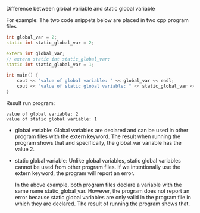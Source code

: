Difference between global variable and static global variable

For example: The two code snippets below are placed in two cpp program files
```cpp
int global_var = 2;
static int static_global_var = 2;
```
```cpp
extern int global_var;
// extern static int static_global_var;
static int static_global_var = 1;

int main() {
    cout << "value of global variable: " << global_var << endl;
    cout << "value of static global variable: " << static_global_var << endl;
}
```
Result run program:
```
value of global variable: 2
value of static global variable: 1
```
- global variable: Global variables are declared and can be used in other program files with the extern keyword. The result when running the program shows that and specifically, the global_var variable has the value 2.
- static global variable: Unlike global variables, static global variables cannot be used from other program files. If we intentionally use the extern keyword, the program will report an error.

    In the above example, both program files declare a variable with the same name static_global_var. However, the program does not report an error because static global variables are only valid in the program file in which they are declared. The result of running the program shows that.